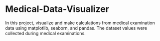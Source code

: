 # Medical-Data-Visualizer
In this project, visualize and make calculations from medical examination data using matplotlib, seaborn, and pandas. The dataset values were collected during medical examinations.

